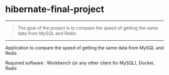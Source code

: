 # hibernate-final-project
_____
>The goal of the project is to compare the speed of getting the same data from MySQL and Redis
____
Application to compare the speed of getting the same data from MySQL and Redis

Required software :
Workbench (or any other client for MySQL), Docker, Radis


